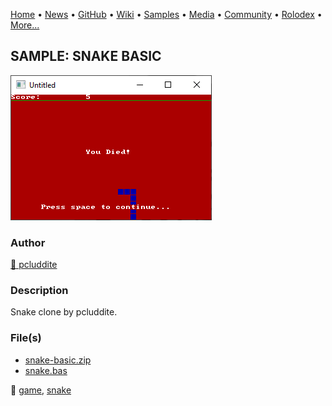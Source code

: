 [Home](https://qb64.com) • [News](../../news.md) • [GitHub](../../github.md) • [Wiki](../../wiki.md) • [Samples](../../samples.md) • [Media](../../media.md) • [Community](../../community.md) • [Rolodex](../../rolodex.md) • [More...](../../more.md)

## SAMPLE: SNAKE BASIC

![screenshot.png](img/screenshot.png)

### Author

[🐝 pcluddite](../pcluddite.md) 

### Description

Snake clone by pcluddite.

### File(s)

* [snake-basic.zip](src/snake-basic.zip)
* [snake.bas](src/snake.bas)

🔗 [game](../game.md), [snake](../snake.md)
